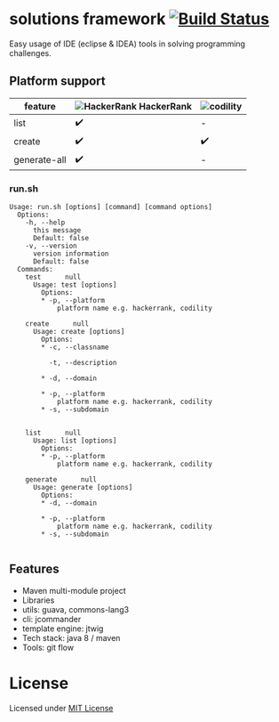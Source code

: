 # solutions framework [![Build Status](https://travis-ci.org/amarcinkowski/solutions-framework.svg?branch=master)](https://travis-ci.org/amarcinkowski/solutions-framework)

Easy usage of IDE (eclipse & IDEA) tools in solving programming challenges.

## Platform support

| feature | ![HackerRank](https://amarcinkowski.github.io/imgs/solutions-framework/hackerrank.png) HackerRank | ![codility](https://amarcinkowski.github.io/imgs/solutions-framework/codility.png) |
|---|---|---|
| list | :heavy_check_mark: | - |
| create | :heavy_check_mark: | :heavy_check_mark: |
| generate-all | :heavy_check_mark: | - |

### run.sh

```
Usage: run.sh [options] [command] [command options]
  Options:
    -h, --help
      this message
      Default: false
    -v, --version
      version information
      Default: false
  Commands:
    test      null
      Usage: test [options]
        Options:
        * -p, --platform
            platform name e.g. hackerrank, codility

    create      null
      Usage: create [options]
        Options:
        * -c, --classname

          -t, --description

        * -d, --domain

        * -p, --platform
            platform name e.g. hackerrank, codility
        * -s, --subdomain


    list      null
      Usage: list [options]
        Options:
        * -p, --platform
            platform name e.g. hackerrank, codility

    generate      null
      Usage: generate [options]
        Options:
        * -d, --domain

        * -p, --platform
            platform name e.g. hackerrank, codility
        * -s, --subdomain


```
## Features

- Maven multi-module project
- Libraries
 - utils:           guava, commons-lang3
 - cli:             jcommander
 - template engine: jtwig
- Tech stack: java 8 / maven
- Tools: git flow

# License

Licensed under [MIT License](https://opensource.org/licenses/MIT)

